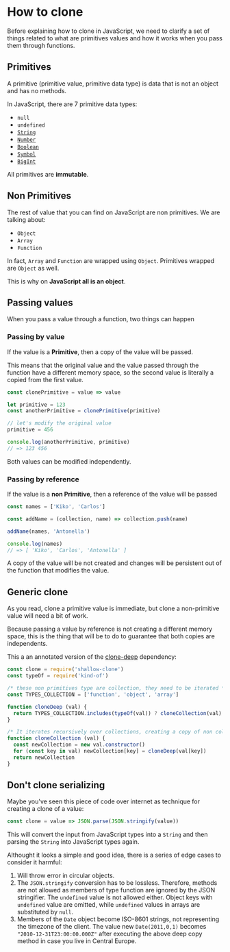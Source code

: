# How to clone

Before explaining how to clone in JavaScript, we need to clarify a set of things related to what are primitives values and how it works when you pass them through functions.

## Primitives

A primitive (primitive value, primitive data type) is data that is not an object and has no methods.

In JavaScript, there are 7 primitive data types:

- `null`
- `undefined`
- [`String`](https://developer.mozilla.org/en-US/docs/Web/JavaScript/Reference/Global_Objects/String)
- [`Number`](https://developer.mozilla.org/en-US/docs/Web/JavaScript/Reference/Global_Objects/Number)
- [`Boolean`](https://developer.mozilla.org/en-US/docs/Web/JavaScript/Reference/Global_Objects/Boolean)
- [`Symbol`](https://developer.mozilla.org/en-US/docs/Web/JavaScript/Reference/Global_Objects/Symbol)
- [`BigInt`](https://developers.google.com/web/updates/2018/05/bigint)

All primitives are **immutable**.

## Non Primitives

The rest of value that you can find on JavaScript are non primitives. We are talking about:

- `Object`
- `Array`
- `Function`

In fact, `Array` and `Function` are wrapped using `Object`. Primitives wrapped are `Object` as well.

This is why on **JavaScript all is an object**.

## Passing values

When you pass a value through a function, two things can happen

### Passing by value

If the value is a **Primitive**, then a copy of the value will be passed.

This means that the original value and the value passed through the function have a different memory space, so the second value is literally a copied from the first value.

```js
const clonePrimitive = value => value

let primitive = 123
const anotherPrimitive = clonePrimitive(primitive)

// let's modify the original value
primitive = 456

console.log(anotherPrimitive, primitive)
// => 123 456
```

Both values can be modified independently.

### Passing by reference

If the value is a **non Primitive**, then a reference of the value will be passed

```js
const names = ['Kiko', 'Carlos']

const addName = (collection, name) => collection.push(name)

addName(names, 'Antonella')

console.log(names)
// => [ 'Kiko', 'Carlos', 'Antonella' ]
```

A copy of the value will be not created and changes will be persistent out of the function that modifies the value.

## Generic clone

As you read, clone a primitive value is immediate, but clone a non-primitive value will need a bit of work.

Because passing a value by reference is not creating a different memory space, this is the thing that will be to do to guarantee that both copies are independents.

This a an annotated version of the [clone-deep](https://github.com/jonschlinkert/clone-deep) dependency:

```js
const clone = require('shallow-clone')
const typeOf = require('kind-of')

/* these non primitives type are collection, they need to be iterated */
const TYPES_COLLECTION = ['function', 'object', 'array']

function cloneDeep (val) {
  return TYPES_COLLECTION.includes(typeOf(val)) ? cloneCollection(val) : clone(val)
}

/* It iterates recursively over collections, creating a copy of non collection values */
function cloneCollection (val) {
  const newCollection = new val.constructor()
  for (const key in val) newCollection[key] = cloneDeep(val[key])
  return newCollection
}
```

## Don't clone serializing

Maybe you've seen this piece of code over internet as technique for creating a clone of a value:

```js
const clone = value => JSON.parse(JSON.stringify(value))
```

This will convert the input from JavaScript types into a `String` and then parsing the `String` into JavaScript types again.

Althought it looks a simple and good idea, there is a series of edge cases to consider it harmful:

1. Will throw error in circular objects.
2. The `JSON.stringify` conversion has to be lossless. Therefore, methods are not allowed as members of type function are ignored by the JSON stringifier. The `undefined` value is not allowed either. Object keys with `undefined` value are omitted, while `undefined` values in arrays are substituted by `null`.
3. Members of the `Date` object become ISO-8601 strings, not representing the timezone of the client. The value new `Date(2011,0,1)` becomes `"2010-12-31T23:00:00.000Z"` after executing the above deep copy method in case you live in Central Europe.
